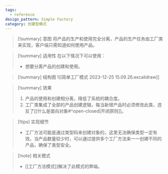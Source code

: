 ```yaml
---
tags:
  - reference
design_pattern: Simple Factory
category: 创建型模式
---
```

> [!summary] 意图
> 将产品的生产和使用完全分离，产品的生产任务由工厂类来实现，客户端只需知道如何使用产品。

> [!summary] 适用性
> 在以下情况下可以使用：
> - 想要分离产品的创建和使用。

> [!summary] 结构图
> ![[简单工厂模式 2023-12-25 15.09.26.excalidraw]]

> [!summary] 效果
> 1. 产品的使用和创建相分离，降低了系统的耦合度。
> 2. 工厂类集成了全部的产品创建逻辑，每当新增产品时必须修改此类，违反了[[什么是面向对象#^open-closed|开闭原则]]。

> [!tips] 实现细节
> - 工厂方法可能是通过类型码来创建对象的，这里无法确保类型一定有效。当产品数量较少时，可以通过提供多个工厂方法来一一创建不同的产品，确保了类型安全。

> [!note] 相关模式
> - [[工厂方法模式]]解决了此模式的弊端。
